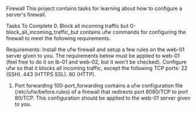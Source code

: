 Firewall
This project contains tasks for learning about how to configure a server's firewall.

Tasks To Complete
 0. Block all incoming traffic but
0-block_all_incoming_traffic_but contains ufw commands for configuring the firewall to meet the following requirements.

Requirements:
Install the ufw firewall and setup a few rules on the web-01 server given to you.
The requirements below must be applied to web-01 (feel free to do it on lb-01 and web-02, but it won't be checked).
Configure ufw so that it blocks all incoming traffic, except the following TCP ports:
22 (SSH).
443 (HTTPS SSL).
80 (HTTP).
 1. Port forwarding
100-port_forwarding contains a ufw configuration file (/etc/ufw/before.rules) of a firewall that redirects port 8080/TCP to port 80/TCP. This configuration should be applied to the web-01 server given to you.
